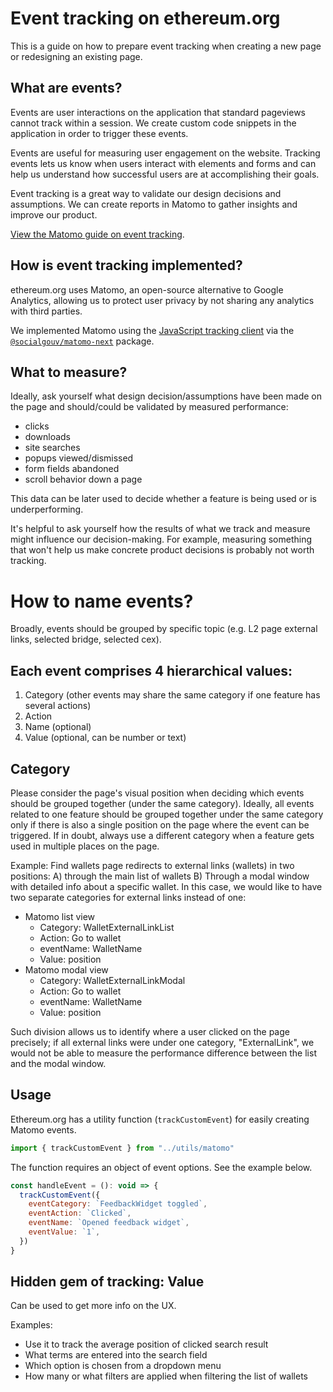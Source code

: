 # Event tracking on ethereum.org

This is a guide on how to prepare event tracking when creating a new page or redesigning an existing page.

## What are events?

Events are user interactions on the application that standard pageviews cannot track within a session. We create custom code snippets in the application in order to trigger these events.

Events are useful for measuring user engagement on the website. Tracking events lets us know when users interact with elements and forms and can help us understand how successful users are at accomplishing their goals.

Event tracking is a great way to validate our design decisions and assumptions. We can create reports in Matomo to gather insights and improve our product.

[View the Matomo guide on event tracking](https://matomo.org/guide/reports/event-tracking/).

## How is event tracking implemented?

ethereum.org uses Matomo, an open-source alternative to Google Analytics, allowing us to protect user privacy by not sharing any analytics with third parties.

We implemented Matomo using the [JavaScript tracking client](https://developer.matomo.org/guides/tracking-javascript-guide) via the [`@socialgouv/matomo-next`](https://github.com/SocialGouv/matomo-next) package.

## What to measure?

Ideally, ask yourself what design decision/assumptions have been made on the page and should/could be validated by measured performance:

- clicks
- downloads
- site searches
- popups viewed/dismissed
- form fields abandoned
- scroll behavior down a page

This data can be later used to decide whether a feature is being used or is underperforming.

It's helpful to ask yourself how the results of what we track and measure might influence our decision-making. For example, measuring something that won't help us make concrete product decisions is probably not worth tracking.

# How to name events?

Broadly, events should be grouped by specific topic (e.g. L2 page external links, selected bridge, selected cex).

## Each event comprises 4 hierarchical values:

1. Category (other events may share the same category if one feature has several actions)
2. Action
3. Name (optional)
4. Value (optional, can be number or text)

## Category

Please consider the page's visual position when deciding which events should be grouped together (under the same category). Ideally, all events related to one feature should be grouped together under the same category only if there is also a single position on the page where the event can be triggered. If in doubt, always use a different category when a feature gets used in multiple places on the page.

Example:
Find wallets page redirects to external links (wallets) in two positions: A) through the main list of wallets B) Through a modal window with detailed info about a specific wallet. In this case, we would like to have two separate categories for external links instead of one:

- Matomo list view
  - Category: WalletExternalLinkList
  - Action: Go to wallet
  - eventName: WalletName
  - Value: position
- Matomo modal view
  - Category: WalletExternalLinkModal
  - Action: Go to wallet
  - eventName: WalletName
  - Value: position

Such division allows us to identify where a user clicked on the page precisely; if all external links were under one category, "ExternalLink", we would not be able to measure the performance difference between the list and the modal window.

## Usage

Ethereum.org has a utility function (`trackCustomEvent`) for easily creating Matomo events.

```javascript
import { trackCustomEvent } from "../utils/matomo"
```

The function requires an object of event options. See the example below.

```javascript
const handleEvent = (): void => {
  trackCustomEvent({
    eventCategory: `FeedbackWidget toggled`,
    eventAction: `Clicked`,
    eventName: `Opened feedback widget`,
    eventValue: `1`,
  })
}
```

## Hidden gem of tracking: Value

Can be used to get more info on the UX.

Examples:

- Use it to track the average position of clicked search result
- What terms are entered into the search field
- Which option is chosen from a dropdown menu
- How many or what filters are applied when filtering the list of wallets
